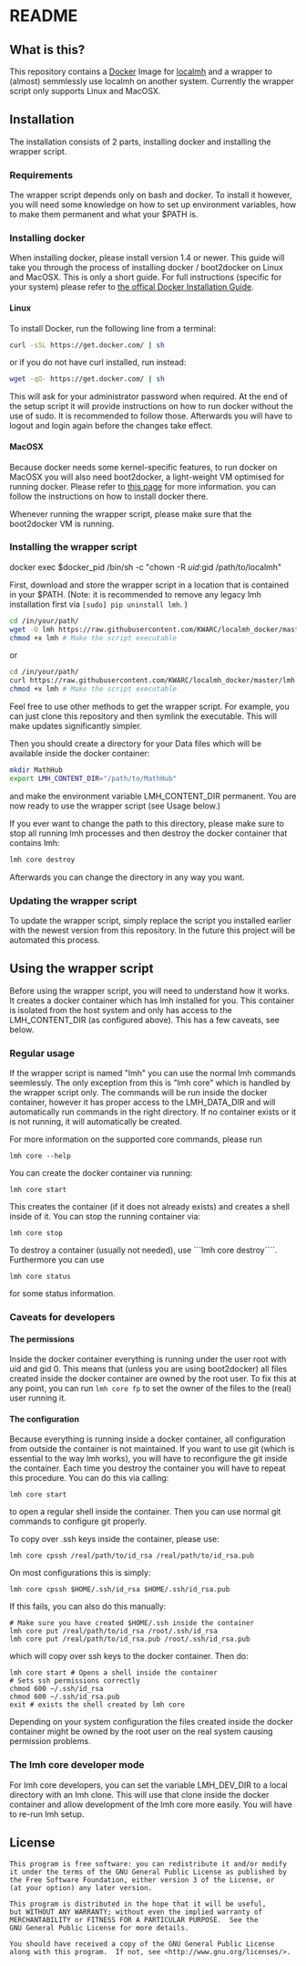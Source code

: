 # README

## What is this?

This repository contains a [Docker](https://www.docker.com/) Image for [localmh](https://github.com/KWARC/localmh) and a wrapper to (almost) semmlessly use localmh on another system. Currently the wrapper script only supports Linux and MacOSX.

## Installation

The installation consists of 2 parts, installing docker and installing the wrapper script.

### Requirements

The wrapper script depends only on bash and docker. To install it however, you will need some knowledge on how to set up environment variables, how to make them permanent and what your $PATH is.

### Installing docker

When installing docker, please install version 1.4 or newer. This guide will take you through the process of installing docker / boot2docker on Linux and MacOSX. This is only a short guide. For full instructions (specific for your system) please refer to [the offical Docker Installation Guide](https://docs.docker.com/installation/).

#### Linux

To install Docker, run the following line from a terminal:
```bash
curl -sSL https://get.docker.com/ | sh
```
or if you do not have curl installed, run instead:
```bash
wget -qO- https://get.docker.com/ | sh
```

This will ask for your administrator password when required. At the end of the setup script it will provide instructions on how to run docker without the use of sudo. It is recommended to follow those. Afterwards you will have to logout and login again before the changes take effect.

#### MacOSX

Because docker needs some kernel-specific features, to run docker on MacOSX you will also need boot2docker, a light-weight VM optimised for running docker. Please refer to [this page](https://docs.docker.com/installation/mac/) for more information. you can follow the instructions on how to install docker there.

Whenever running the wrapper script, please make sure that the boot2docker VM is running.

### Installing the wrapper script
  docker exec $docker_pid  /bin/sh -c "chown -R $uid:$gid /path/to/localmh"

First, download and store the wrapper script in a location that is contained in your $PATH. (Note: it is recommended to remove any legacy lmh installation first via ```[sudo] pip uninstall lmh```. )
```bash
cd /in/your/path/
wget -O lmh https://raw.githubusercontent.com/KWARC/localmh_docker/master/lmh.sh
chmod +x lmh # Make the script executable
```
or
```bash
cd /in/your/path/
curl https://raw.githubusercontent.com/KWARC/localmh_docker/master/lmh.sh > lmh
chmod +x lmh # Make the script executable
```
Feel free to use other methods to get the wrapper script. For example, you can just clone this repository and then symlink the executable. This will make updates significantly simpler.

Then you should create a directory for your Data files which will be available inside the docker container:
```bash
mkdir MathHub
export LMH_CONTENT_DIR="/path/to/MathHub"
```
and make the environment variable LMH_CONTENT_DIR permanent. You are now ready to use the wrapper script (see Usage below.)

If you ever want to change the path to this directory, please make sure to stop all running lmh processes and then destroy the docker container that contains lmh:
```bash
lmh core destroy
```
Afterwards you can change the directory in any way you want.

### Updating the wrapper script

To update the wrapper script, simply replace the script you installed earlier with the newest version from this repository. In the future this project will be automated this process.

## Using the wrapper script

Before using the wrapper script, you will need to understand how it works. It creates a docker container which has lmh installed for you. This container is isolated from the host system and only has access to the LMH_CONTENT_DIR (as configured above). This has a few caveats, see below.

### Regular usage

If the wrapper script is named "lmh" you can use the normal lmh commands seemlessly. The only exception from this is "lmh core" which is handled by the wrapper script only. The commands will be run inside the docker container, however it has proper access to the LMH_DATA_DIR and will automatically run commands in the right directory. If no container exists or it is not running, it will automatically be created.

For more information on the supported core commands, please run
```
lmh core --help
```

You can create the docker container via running:
```
lmh core start
```
This creates the container (if it does not already exists) and creates a shell inside of it.
You can stop the running container via:
```
lmh core stop
```

To destroy a container (usually not needed), use ```lmh core destroy````. Furthermore you can use
```
lmh core status
```
for some status information.

### Caveats for developers

#### The permissions

Inside the docker container everything is running under the user root with uid and gid 0. This means that (unless you are using boot2docker) all files created inside the docker container are owned by the root user. To fix this at any point, you can run ```lmh core fp``` to set the owner of the files to the (real) user running it. 

#### The configuration

Because everything is running inside a docker container, all configuration from outside the container is not maintained. If you want to use git (which is essential to the way lmh works), you will have to reconfigure the git inside the container. Each time you destroy the container you will have to repeat this procedure. You can do this via calling:
```
lmh core start
```
to open a regular shell inside the container. Then you can use normal git commands to configure git properly.

To copy over .ssh keys inside the container, please use:

```
lmh core cpssh /real/path/to/id_rsa /real/path/to/id_rsa.pub
```
On most configurations this is simply:
```
lmh core cpssh $HOME/.ssh/id_rsa $HOME/.ssh/id_rsa.pub
```

If this fails, you can also do this manually:
```
# Make sure you have created $HOME/.ssh inside the container
lmh core put /real/path/to/id_rsa /root/.ssh/id_rsa
lmh core put /real/path/to/id_rsa.pub /root/.ssh/id_rsa.pub
```
which will copy over ssh keys to the docker container. Then do:

```
lmh core start # Opens a shell inside the container
# Sets ssh permissions correctly
chmod 600 ~/.ssh/id_rsa
chmod 600 ~/.ssh/id_rsa.pub
exit # exists the shell created by lmh core
```

Depending on your system configuration the files created inside the docker container might be owned by the root user on the real system causing permission problems.

### The lmh core developer mode

For lmh core developers, you can set the variable LMH_DEV_DIR to a local directory with an lmh clone. This will use that clone inside the docker container and allow development of the lmh core more easily. You will have to re-run lmh setup.

## License

    This program is free software: you can redistribute it and/or modify
    it under the terms of the GNU General Public License as published by
    the Free Software Foundation, either version 3 of the License, or
    (at your option) any later version.

    This program is distributed in the hope that it will be useful,
    but WITHOUT ANY WARRANTY; without even the implied warranty of
    MERCHANTABILITY or FITNESS FOR A PARTICULAR PURPOSE.  See the
    GNU General Public License for more details.

    You should have received a copy of the GNU General Public License
    along with this program.  If not, see <http://www.gnu.org/licenses/>.
